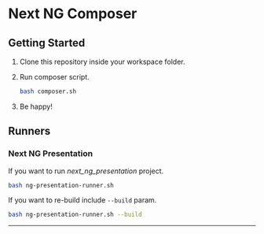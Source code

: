 # Next NG Composer

## Getting Started

1. Clone this repository inside your workspace folder.

2. Run composer script.

    ```bash
    bash composer.sh
    ```

3. Be happy!

## Runners


### Next NG Presentation

If you want to run *next_ng_presentation* project.

```bash
bash ng-presentation-runner.sh
```

If you want to re-build include `--build` param.


```bash
bash ng-presentation-runner.sh --build
```

---

### 